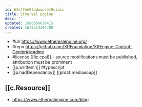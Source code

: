 ```yaml
---
id: 63kf9de9lbduuose19qiasc
title: Ethereal Engine
desc: ''
updated: 1696356636415
created: 1672314344300
---
```


- #url https://www.etherealengine.org/
- #repo https://github.com/XRFoundation/XREngine-Control-Center#readme
- #license [[lic.cpal]] - source modifications must be published, attribution must be prominent
- [[p.writtenIn]] #typescript 
- [[p.hadDependancy]] [[prdct.mediasoup]]
  
## [[c.Resource]]

- https://www.etherealengine.com/blog